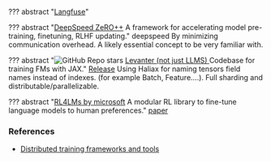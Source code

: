 ??? abstract "[Langfuse](https://github.com/langfuse/langfuse?tab=readme-ov-file)"


??? abstract "[DeepSpeed ZeRO++](https://www.microsoft.com/en-us/research/blog/deepspeed-zero-a-leap-in-speed-for-llm-and-chat-model-training-with-4x-less-communication/) A framework for accelerating model pre-training, finetuning, RLHF updating." deepspeed
     By minimizing communication overhead. A likely essential concept to be very familiar with.

??? abstract "![GitHub Repo stars](https://badgen.net/github/stars/stanford-crfm/levanter) [Levanter (not just LLMS) ](https://github.com/stanford-crfm/levanter) Codebase for training FMs with JAX."
    [Release](https://crfm.stanford.edu/2023/06/16/levanter-1_0-release.html) 
    Using Haliax for naming tensors field names instead of indexes. (for example Batch, Feature....). Full sharding and distributable/parallelizable.

??? abstract "[RL4LMs by microsoft](https://github.com/allenai/RL4LMs/tree/main) A modular RL library to fine-tune language models to human preferences."
    [paper](https://arxiv.org/pdf/2305.08844.pdf)

### References

- [Distributed training frameworks and tools](https://neptune.ai/blog/distributed-training-frameworks-and-tools)



